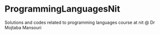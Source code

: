 # ProgrammingLanguagesNit
Solutions and codes related to programming languages course at nit @ Dr Mojtaba Mansouri
